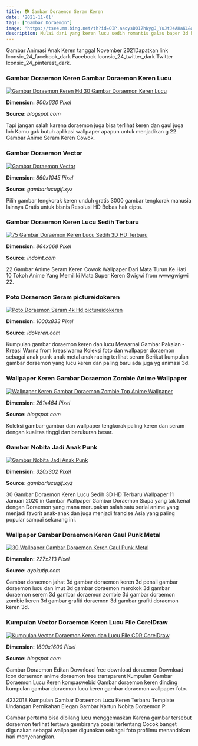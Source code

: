 ```yaml
---
title: 📷 Gambar Doraemon Seram Keren
date: '2021-11-01'
tags: ["Gambar Doraemon"]
image: "https://tse4.mm.bing.net/th?id=OIP.aaoysD017hNygJ_YuJtJ4AHaKL&amp;pid=15.1"
description: Mulai dari yang keren lucu sedih romantis galau baper 3d hd untuk grafiti wallpaper terbaru Koleksi foto dan wallpaper doraemon sebagai anak punk anak metal 
---
```




Gambar Animasi Anak Keren tanggal November 2021Dapatkan link Iconsic_24_facebook_dark Facebook Iconsic_24_twitter_dark Twitter Iconsic_24_pinterest_dark.



### Gambar Doraemon Keren Gambar Doraemon Keren Lucu 

[![Gambar Doraemon Keren Hd  30 Gambar Doraemon Keren Lucu ](https://lh6.googleusercontent.com/proxy/hlC0lv86T08tzvW4EGswhi15idDfpc6Elyuz0DspfLg0OpAGiibmjm1FreZ5_prVKj7u6cnUNLhEhknKOOGGT6Rv8LThNo7DD16r6qbRu0v85Hntjeu30CHNRbV7Iglp=w1200-h630-p-k-no-nu)](https://lh6.googleusercontent.com/proxy/hlC0lv86T08tzvW4EGswhi15idDfpc6Elyuz0DspfLg0OpAGiibmjm1FreZ5_prVKj7u6cnUNLhEhknKOOGGT6Rv8LThNo7DD16r6qbRu0v85Hntjeu30CHNRbV7Iglp=w1200-h630-p-k-no-nu)


**Dimension:** _900x630 Pixel_ 

**Source:** _blogspot.com_ 


Tapi jangan salah karena doraemon juga bisa terlihat keren dan gaul juga loh Kamu gak butuh aplikasi wallpaper apapun untuk menjadikan g 22 Gambar Anime Seram Keren Cowok.


### Gambar Doraemon Vector

[![Gambar Doraemon Vector](https://www.gambarlucugif.xyz/wp-content/uploads/2020/05/Kumpulan-Vector-Doraemon-Keren-Dan-Lucu-File-Cdr-Coreldraw-...-1.png)](https://www.gambarlucugif.xyz/wp-content/uploads/2020/05/Kumpulan-Vector-Doraemon-Keren-Dan-Lucu-File-Cdr-Coreldraw-...-1.png)


**Dimension:** _860x1045 Pixel_ 

**Source:** _gambarlucugif.xyz_ 


Pilih gambar tengkorak keren unduh gratis 3000 gambar tengkorak manusia lainnya Gratis untuk bisnis Resolusi HD Bebas hak cipta.


### Gambar Doraemon Keren Lucu Sedih Terbaru 

[![75 Gambar Doraemon Keren Lucu Sedih 3D HD Terbaru ](https://indoint.com/wp-content/uploads/2020/09/1600269993_390_75-Gambar-Doraemon-Keren-Lucu-Sedih-3D-HD-Terbaru-Wallpaper.jpg)](https://indoint.com/wp-content/uploads/2020/09/1600269993_390_75-Gambar-Doraemon-Keren-Lucu-Sedih-3D-HD-Terbaru-Wallpaper.jpg)


**Dimension:** _864x668 Pixel_ 

**Source:** _indoint.com_ 


22 Gambar Anime Seram Keren Cowok Wallpaper Dari Mata Turun Ke Hati 10 Tokoh Anime Yang Memiliki Mata Super Keren Gwigwi from wwwgwigwi 22.


### Poto Doraemon Seram pictureidokeren

[![Poto Doraemon Seram 4k Hd  pictureidokeren](https://i.pinimg.com/originals/66/0f/09/660f099ee2d989f2ba1ed3f1ae5c0705.png)](https://i.pinimg.com/originals/66/0f/09/660f099ee2d989f2ba1ed3f1ae5c0705.png)


**Dimension:** _1000x833 Pixel_ 

**Source:** _idokeren.com_ 


Kumpulan gambar doraemon keren dan lucu Mewarnai Gambar Pakaian - Kreasi Warna from kreasiwarna Koleksi foto dan wallpaper doraemon sebagai anak punk anak metal anak racing terlihat seram Berikut kumpulan gambar doraemon yang lucu keren dan paling baru ada juga yg animasi 3d.


### Wallpaper Keren Gambar Doraemon Zombie Anime Wallpaper

[![Wallpaper Keren Gambar Doraemon Zombie  Top Anime Wallpaper](https://i0.wp.com/cdn6.aptoide.com/imgs/f/6/4/f647879c97dc0d6844415eee564e2c75_screen.jpg?resize=261%2C464&amp;ssl=1?resize=640,480)](https://i0.wp.com/cdn6.aptoide.com/imgs/f/6/4/f647879c97dc0d6844415eee564e2c75_screen.jpg?resize=261%2C464&amp;ssl=1?resize=640,480)


**Dimension:** _261x464 Pixel_ 

**Source:** _blogspot.com_ 


Koleksi gambar-gambar dan wallpaper tengkorak paling keren dan seram dengan kualitas tinggi dan berukuran besar.


### Gambar Nobita Jadi Anak Punk

[![Gambar Nobita Jadi Anak Punk](https://www.gambarlucugif.xyz/wp-content/uploads/2020/05/30-Wallpaper-Gambar-Doraemon-Keren-Gaul-Punk-Metal-Racing-3.jpg)](https://www.gambarlucugif.xyz/wp-content/uploads/2020/05/30-Wallpaper-Gambar-Doraemon-Keren-Gaul-Punk-Metal-Racing-3.jpg)


**Dimension:** _320x302 Pixel_ 

**Source:** _gambarlucugif.xyz_ 


30 Gambar Doraemon Keren Lucu Sedih 3D HD Terbaru Wallpaper 11 Januari 2020 in Gambar Wallpaper Gambar Doraemon Siapa yang tak kenal dengan Doraemon yang mana merupakan salah satu serial anime yang menjadi favorit anak-anak dan juga menjadi francise Asia yang paling popular sampai sekarang ini.


### Wallpaper Gambar Doraemon Keren Gaul Punk Metal 

[![30 Wallpaper Gambar Doraemon Keren  Gaul Punk Metal ](https://www.ayokutip.com/wp-content/uploads/2018/08/gambar-doraemon-racing-2.jpg)](https://www.ayokutip.com/wp-content/uploads/2018/08/gambar-doraemon-racing-2.jpg)


**Dimension:** _227x213 Pixel_ 

**Source:** _ayokutip.com_ 


Gambar doraemon jahat 3d gambar doraemon keren 3d pensil gambar doraemon lucu dan imut 3d gambar doraemon merokok 3d gambar doraemon serem 3d gambar doraemon zombie 3d gambar doraemon zombie keren 3d gambar grafiti doraemon 3d gambar grafiti doraemon keren 3d.


### Kumpulan Vector Doraemon Keren Lucu File CorelDraw 

[![Kumpulan Vector Doraemon Keren dan Lucu File CDR CorelDraw ](https://4.bp.blogspot.com/-zafFWCw5__U/WiJ3JNZadPI/AAAAAAAACFI/uiM5qOteL9Y9LNdvNEAG_38NjKUEMwDnQCLcBGAs/s1600/Doraemon%2B07%2B-%2Bagus91.png)](https://4.bp.blogspot.com/-zafFWCw5__U/WiJ3JNZadPI/AAAAAAAACFI/uiM5qOteL9Y9LNdvNEAG_38NjKUEMwDnQCLcBGAs/s1600/Doraemon%2B07%2B-%2Bagus91.png)


**Dimension:** _1600x1600 Pixel_ 

**Source:** _blogspot.com_ 



Gambar Doraemon Editan Download free download doraemon Download icon doraemon anime doraemon free transparent Kumpulan Gambar Doraemon Lucu Keren kompaswebid Gambar doraemon keren dinding kumpulan gambar doraemon lucu keren gambar doraemon wallpaper foto.


4232018 Kumpulan Gambar Doraemon Lucu Keren Terbaru Template Undangan Pernikahan Elegan Gambar Kartun Nobita Doraemon P.


Gambar pertama bisa dibilang lucu menggemaskan Karena gambar tersebut doraemon terlihat tertawa gembiranya posisi terlentang Cocok banget digunakan sebagai wallpaper digunakan sebagai foto profilmu menandakan hari menyenangkan.




